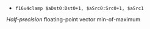 * `f16v4clamp $aDst0:Dst0+1, $aSrc0:Src0+1, $aSrc1`

*Half-precision* floating-point vector min-of-maximum
